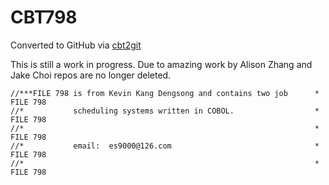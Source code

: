 # CBT798
Converted to GitHub via [cbt2git](https://github.com/wizardofzos/cbt2git)

This is still a work in progress. 
Due to amazing work by Alison Zhang and Jake Choi repos are no longer deleted.

```
//***FILE 798 is from Kevin Kang Dengsong and contains two job      *   FILE 798
//*           scheduling systems written in COBOL.                  *   FILE 798
//*                                                                 *   FILE 798
//*           email:  es9000@126.com                                *   FILE 798
//*                                                                 *   FILE 798
```
